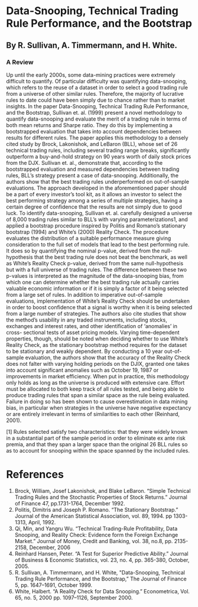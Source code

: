 # Data-Snooping, Technical Trading Rule Performance, and the Bootstrap
## By R. Sullivan, A. Timmermann, and H. White.
### A Review

Up until the early 2000s, some data-mining practices were extremely difficult to quantify. Of particular difficulty was quantifying data-snooping, which refers to the reuse of a dataset in order to select a good trading rule from a universe of other similar rules. Therefore, the majority of lucrative rules to date could have been simply due to chance rather than to market insights. In the paper Data-Snooping, Technical Trading Rule Performance, and the Bootstrap, Sullivan et. al. (1999) present a novel methodology to quantify data-snooping and evaluate the merit of a trading rule in terms of both mean returns and Sharpe ratio. They do this by implementing a bootstrapped evaluation that takes into account dependencies between results for different rules. The paper applies this methodology to a densely cited study by Brock, Lakonishok, and LeBaron (BLL), whose set of 26 technical trading rules, including several trading range breaks, significantly outperform a buy-and-hold strategy on 90 years worth of daily stock prices from the DJX. Sullivan et. al., demonstrate that, according to the bootstrapped evaluation and measured dependencies between trading rules, BLL’s strategy present a case of data-snooping. Additionally, the authors show that the best trading rules underperformed on out-of-sample evaluations. The approach developed in the aforementioned paper should be a part of every investor’s tool kit, as it allows an investor to select the best performing strategy among a series of multiple strategies, having a certain degree of confidence that the results are not simply due to good luck.
To identify data-snooping, Sullivan et. al. carefully designed a universe of 8,000 trading rules similar to BLL’s with varying parameterizations1, and applied a bootstrap procedure inspired by Politis and Romano’s stationary bootstrap (1994) and White’s (2000) Reality Check. The procedure evaluates the distribution of a suitable performance measure giving consideration to the full set of models that lead to the best performing rule. It does so by quantifying the nominal p-value, derived from the null-hypothesis that the best trading rule does not beat the benchmark, as well as White’s Reality Check p-value, derived from the same null-hypothesis but with a full universe of trading rules. The difference between these two p-values is interpreted as the magnitude of the data-snooping bias, from which one can determine whether the best trading rule actually carries valuable economic information or if it is simply a factor of it being selected from a large set of rules.
In addition to imperative out-of-sample evaluations, implementation of White’s Reality Check should be undertaken in order to boost confidence that a signal is worthy when it is being selected from a large number of strategies. The authors also cite studies that show the method’s usability in any traded instruments, including stocks, exchanges and interest rates, and other identification of ‘anomalies’ in cross- sectional tests of asset pricing models. Varying time-dependent properties, though, should be noted when deciding whether to use White’s Reality Check, as the stationary bootstrap method requires for the dataset to be stationary and weakly dependent. By conducting a 10 year out-of-sample evaluation, the authors show that the accuracy of the Reality Check does not falter with varying holding periods on the DJIX, granted one takes into account significant anomalies such as October 19, 1987 or improvements in market efficiency. When put in practice, this methodology only holds as long as the universe is produced with extensive care. Effort must be allocated to both keep track of all rules tested, and being able to produce trading rules that span a similar space as the rule being evaluated. Failure in doing so has been shown to cause overestimation in data mining bias, in particular when strategies in the universe have negative expectancy or are entirely irrelevant in terms of similarities to each other (Reinhard, 2001). 


[1] Rules selected satisfy two characteristics: that they were widely known in a substantial part of the sample period in order to eliminate ex ante risk premia, and that they span a larger space than the original 26 BLL rules so as to account for snooping within the space spanned by the included rules.

# References
1. Brock, William, Josef Lakonishok, and Blake LeBaron. “Simple Technical Trading Rules and the Stochastic Properties of Stock Returns.” Journal of Finance 47, pp.1731-1764, December 1992.
2. Politis, Dimitris and Joseph P. Romano. “The Stationary Bootstrap.” Journal of the American Statistical Association, vol. 89, 1994. pp 1303-1313, April, 1992.
3. Qi, Min, and Yangru Wu. “Technical Trading-Rule Profitability, Data Snooping, and Reality Check: Evidence form the Foreign Exchange Market.” Journal of Money, Credit and Banking, vol. 38, no.8, pp. 2135-2158, December, 2006
4. Reinhard Hansen, Peter. “A Test for Superior Predictive Ability.” Journal of Business & Economic Statistics, vol. 23, no. 4, pp. 365-380, October, 2005.
5. R. Sullivan, A. Timmermann, and H. White, "Data-Snooping, Technical Trading Rule Performance, and the Bootstrap,” The Journal of Finance 5, pp. 1647–1691, October 1999.
6. White, Halbert. “A Reality Check for Data Snooping.” Econometrica, Vol. 65, no. 5, 2000 pp. 1097–1126, September 2000.
